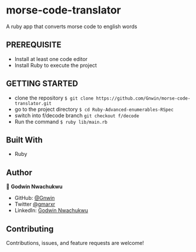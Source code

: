 # morse-code-translator
A ruby app that converts morse code to english words

## PREREQUISITE

- Install at least one code editor 
- Install Ruby to execute the project

## GETTING STARTED

- clone the repository `$ git clone https://github.com/Gnwin/morse-code-translator.git`
- go to the project directory `$ cd Ruby-Advanced-enumerables-RSpec`
- switch into f/decode branch `git checkout f/decode`
- Run the command `$ ruby lib/main.rb`

## Built With

- Ruby

## Author

👤 **Godwin Nwachukwu**

- GitHub: [@Gnwin](https://github.com/Gnwin)
- Twitter [@gmarxr](https://twitter.com/gmarxr)
- LinkedIn: [Godwin Nwachukwu](https://www.linkedin.com/in/n-gwin/)

##  Contributing

Contributions, issues, and feature requests are welcome!
